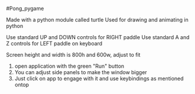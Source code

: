 #Pong_pygame

 Made with a python module called turtle
Used for drawing and animating in python

Use standard UP and DOWN controls for RIGHT paddle
Use standard A and Z controls for LEFT paddle
 on keyboard

Screen height and width is 800h and 600w, adjust to fit 

1. open application with the green "Run" button
2. You can adjust side panels to make the window bigger
3. Just click on app to engage with it and use keybindings as mentioned ontop

